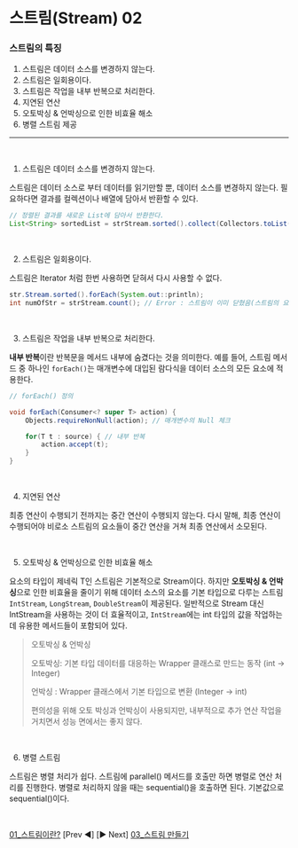 # 스트림(Stream) 02 

### 스트림의 특징

1. 스트림은 데이터 소스를 변경하지 않는다.
2. 스트림은 일회용이다.
3. 스트림은 작업을 내부 반복으로 처리한다.
4. 지연된 연산
5. 오토박싱 & 언박싱으로 인한 비효율 해소 
6. 병렬 스트림 제공

---

<br> 

1. 스트림은 데이터 소스를 변경하지 않는다.

스트림은 데이터 소스로 부터 데이터를 읽기만할 뿐, 데이터 소스를 변경하지 않는다. 필요하다면 결과를 컬렉션이나 배열에 담아서 반환할 수 있다.

```java
// 정렬된 결과를 새로운 List에 담아서 반환한다.
List<String> sortedList = strStream.sorted().collect(Collectors.toList());
```

<br>

2. 스트림은 일회용이다.

스트림은 Iterator 처럼 한번 사용하면 닫혀서 다시 사용할 수 없다.

```java
str.Stream.sorted().forEach(System.out::println);
int numOfStr = strStream.count(); // Error : 스트림이 이미 닫혔음(스트림의 요소를 모두 소모함).
```

<br>

3. 스트림은 작업을 내부 반복으로 처리한다.

**내부 반복**이란 반복문을 메서드 내부에 숨겼다는 것을 의미한다. 예를 들어, 스트림 메서드 중 하나인 `forEach()`는 매개변수에 대입된 람다식을 데이터 소스의 모든 요소에 적용한다.

```java
// forEach() 정의

void forEach(Consumer<? super T> action) {
    Objects.requireNonNull(action); // 매개변수의 Null 체크

    for(T t : source) { // 내부 반복
        action.accept(t);
    }
}
```

<br>

4. 지연된 연산

최종 연산이 수행되기 전까지는 중간 연산이 수행되지 않는다. 다시 말해, 최종 연산이 수행되어야 비로소 스트림의 요소들이 중간 연산을 거쳐 최종 연산에서 소모된다.

<br>

5. 오토박싱 & 언박싱으로 인한 비효율 해소 

요소의 타입이 제네릭 T인 스트림은 기본적으로 Stream<T>이다. 하지만 **오토박싱 & 언박싱**으로 인한 비효율을 줄이기 위해 데이터 소스의 요소를 기본 타입으로 다루는 스트림 `IntStream`, `LongStream`, `DoubleStream`이 제공된다. 일반적으로 Stream<Integer> 대신 IntStream을 사용하는 것이 더 효율적이고, `IntStream`에는 int 타입의 값을 작업하는데 유용한 메서드들이 포함되어 있다.

> 오토박싱 & 언박싱 
>
> 오토박싱: 기본 타입 데이터를 대응하는 Wrapper 클래스로 만드는 동작 (int -> Integer)
> 
> 언박싱 : Wrapper 클래스에서 기본 타입으로 변환 (Integer -> int)
>
> 편의성을 위해 오토 박싱과 언박싱이 사용되지만, 내부적으로 추가 연산 작업을 거치면서 성능 면에서는 좋지 않다.

<br>

6. 병렬 스트림

스트림은 병렬 처리가 쉽다. 스트림에 parallel() 메서드를 호출만 하면 병렬로 연산 처리를 진행한다. 병렬로 처리하지 않을 때는 sequential()을 호출하면 된다. 기본값으로 sequential()이다.

<br>

[01_스트림이란?](Stream01.md) [Prev ◀︎] [▶︎ Next] [03_스트림 만들기](Stream03.md)